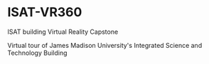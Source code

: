 # ISAT-VR360
ISAT building Virtual Reality Capstone

Virtual tour of James Madison University's Integrated Science and Technology Building
